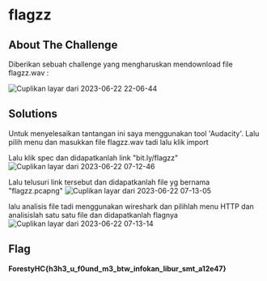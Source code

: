 # flagzz
## About The Challenge

Diberikan sebuah challenge yang mengharuskan mendownload file flagzz.wav :

![Cuplikan layar dari 2023-06-22 22-06-44](https://github.com/qodrizizi/CTF_WRITEUP/assets/111678241/2e62e408-8368-4401-a2d8-39f0586d42ba)


## Solutions
Untuk menyelesaikan tantangan ini saya menggunakan tool 'Audacity'. Lalu pilih menu dan masukkan file flagzz.wav tadi lalu klik import


Lalu klik spec dan didapatkanlah link "bit.ly/flagzz"
![Cuplikan layar dari 2023-06-22 07-12-46](https://github.com/qodrizizi/CTF_WRITEUP/assets/111678241/664bb947-8e81-4a83-9161-d82280e74a70)


Lalu telusuri link tersebut dan didapatkanlah file yg bernama "flagzz.pcapng"
![Cuplikan layar dari 2023-06-22 07-13-05](https://github.com/qodrizizi/CTF_WRITEUP/assets/111678241/4d0ac6ca-ad39-43ca-b086-692dd518ff10)

lalu analisis file tadi menggunakan wireshark dan pilihlah menu HTTP dan analisislah satu satu file dan didapatkanlah flagnya
![Cuplikan layar dari 2023-06-22 07-13-14](https://github.com/qodrizizi/CTF_WRITEUP/assets/111678241/22af792a-f732-43a9-b421-f533101cdee0)

## Flag
**ForestyHC{h3h3_u_f0und_m3_btw_infokan_libur_smt_a12e47}**


